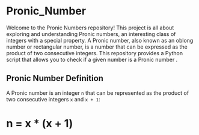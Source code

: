 # Pronic_Number
Welcome to the Pronic Numbers repository! This project is all about exploring and understanding Pronic numbers, an interesting class of integers with a special property. A Pronic number, also known as an oblong number or rectangular number, is a number that can be expressed as the product of two consecutive integers. This repository provides a Python script that allows you to check if a given number is a Pronic number .

## Pronic Number Definition

A Pronic number is an integer `n` that can be represented as the product of two consecutive integers `x` and `x + 1`:

# n = x * (x + 1)





